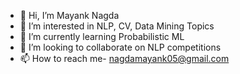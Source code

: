 - 👋 Hi, I’m Mayank Nagda
- 👀 I’m interested in NLP, CV, Data Mining Topics
- 🌱 I’m currently learning Probabilistic ML
- 💞️ I’m looking to collaborate on NLP competitions
- 📫 How to reach me- nagdamayank05@gmail.com

<!---
mayanknagda/mayanknagda is a ✨ special ✨ repository because its `README.md` (this file) appears on your GitHub profile.
You can click the Preview link to take a look at your changes.
--->

